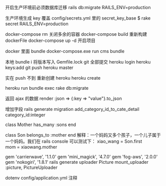 开启生产环境前必须数据库迁移
rails db:migrate RAILS_ENV=production

生产环境生成 key 覆盖 config/secrets.yml 里的 secret_key_base
$ rake secret RAILS_ENV=production

docker-compose rm 关闭多余的容器
docker-compose build 重新构建 dockerFile
docker-compose up -d 开启项目

docker 里面 bundle
docker-compose.exe run cms bundle

本地 bundle i 将版本写入 Gemfile.lock
git 全部提交
heroku login
heroku keys:add
git push heroku master

实在 push 不到 重新创建 heroku
heroku create

heroku run bundle exec rake db:migrate

返回 ajax 的数据
render :json => {:key => "value"}.to_json

增加字段
rails generate migration add_category_id_to_cate_detail category_id:integer

class Mother
has_many :sons
end

class Son
belongs_to :mother
end
解释：一个妈妈又多个孩子，一个儿子属于一个妈妈。我们在 rails console 可以测试下：
xiao_wang = Son.first  
mom = xiaowang.mother

gem 'carrierwave',             '1.1.0'
gem 'mini_magick',             '4.7.0'
gem 'fog-aws',                 '2.0.0'
gem 'nokogiri',                '1.8.1'
rails generate uploader Picture
mount_uploader :picture, PictureUploader

dotenv config/application.yml 注释